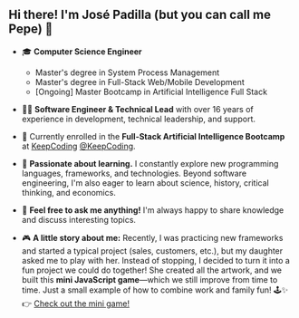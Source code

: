 ## Hi there! I'm José Padilla (but you can call me Pepe) 👋

- 🎓 **Computer Science Engineer**  
  - Master's degree in System Process Management  
  - Master's degree in Full-Stack Web/Mobile Development  
  - [Ongoing] Master Bootcamp in Artificial Intelligence Full Stack  

- 👨‍💻 **Software Engineer & Technical Lead** with over 16 years of experience in development, technical leadership, and support.  

- 🌱 Currently enrolled in the **Full-Stack Artificial Intelligence Bootcamp** at [KeepCoding](https://www.linkedin.com/school/keepcoding/posts/?feedView=all) [@KeepCoding](https://github.com/KeepCoding).  

- 🤘 **Passionate about learning.** I constantly explore new programming languages, frameworks, and technologies. Beyond software engineering, I'm also eager to learn about science, history, critical thinking, and economics.  

- 💬 **Feel free to ask me anything!** I'm always happy to share knowledge and discuss interesting topics.  

- 🎮 **A little story about me:** Recently, I was practicing new frameworks and started a typical project (sales, customers, etc.), but my daughter asked me to play with her. Instead of stopping, I decided to turn it into a fun project we could do together! She created all the artwork, and we built this **mini JavaScript game**—which we still improve from time to time. Just a small example of how to combine work and family fun! 🕹️✨  
  👉 [Check out the mini game!](https://github.com/Pepe-Padilla/worldTactics)  
